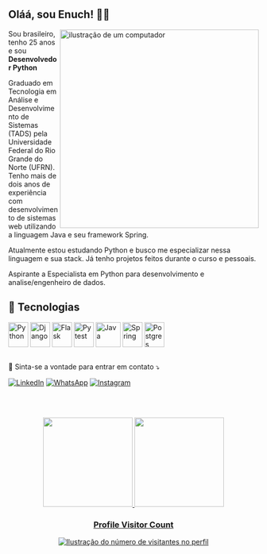 ## Oláá, sou <strong>Enuch!</strong> 👨‍💻

<img src="https://raw.githubusercontent.com/MicaelliMedeiros/micaellimedeiros/master/image/computer-illustration.png" alt="ilustração de um computador" min-width="400px" max-width="400px" width="400px" align="right">

<p>
  Sou brasileiro, tenho 25 anos e sou <strong>Desenvolvedor Python</strong>
  
  Graduado em Tecnologia em Análise e Desenvolvimento de Sistemas (TADS) pela Universidade Federal do Rio Grande do Norte (UFRN).
  Tenho mais de dois anos de experiência com desenvolvimento de sistemas web utilizando a linguagem Java e seu framework Spring.

  Atualmente estou estudando Python e busco me especializar nessa linguagem e sua stack. Já tenho projetos feitos durante o curso e pessoais.

  Aspirante a Especialista em Python para desenvolvimento e analise/engenheiro de dados.
</p>

<h2>
  🌈 Tecnologias
</h2>

<div style="display: inline_block">
  <img align="center" alt="Python" height="50" width="40" src="https://cdn.jsdelivr.net/gh/devicons/devicon/icons/python/python-original-wordmark.svg"">
  <img align="center" alt="Django" height="50" width="40" src="https://cdn.jsdelivr.net/gh/devicons/devicon/icons/django/django-plain-wordmark.svg">
  <img align="center" alt="Flask" height="50" width="40" src="https://cdn.jsdelivr.net/gh/devicons/devicon/icons/flask/flask-original-wordmark.svg" />
  <img align="center" alt="Pytest" height="50" width="40" src="https://cdn.jsdelivr.net/gh/devicons/devicon/icons/pytest/pytest-original-wordmark.svg">
  <img align="center" alt="Java" height="50" width="50" src="https://cdn.jsdelivr.net/gh/devicons/devicon/icons/java/java-original-wordmark.svg" />
  <img align="center" alt="Spring" height="50" width="40" src="https://cdn.jsdelivr.net/gh/devicons/devicon/icons/spring/spring-original-wordmark.svg" />
  <img align="center" alt="Postgres" height="50" width="40" src="https://cdn.jsdelivr.net/gh/devicons/devicon/icons/postgresql/postgresql-original.svg" />
</div><br>

<p align="left">
  💌 Sinta-se a vontade para entrar em contato ⤵️
</p>

<a href="https://www.linkedin.com/in/enuchsantos/" title="LinkedIn" target="_blank">
<img src="https://img.shields.io/badge/LinkedIn-0077B5?style=for-the-badge&logo=linkedin&logoColor=white" alt="LinkedIn"/></a>

<a href="https://wa.me/+5584991891020" title="WhatsApp" target="_blank">
<img src="https://img.shields.io/badge/WhatsApp-25D366?style=for-the-badge&logo=whatsapp&logoColor=white" alt="WhatsApp"/></a>

<a href="https://www.instagram.com/nunuch.exe/" title="Instagram" target="_blank">
<img src="https://img.shields.io/badge/Instagram-E4405F?style=for-the-badge&logo=instagram&logoColor=white" alt="Instagram"/></a>

<br> <br>

<div align="center">
  <a href="https://github.com/Enuch">
  <img height="180em" src="https://github-readme-stats.vercel.app/api?username=Enuch&show_icons=true"/>
  <img height="180em" src="https://github-readme-stats.vercel.app/api/top-langs/?username=Enuch&layout=compact"/> 
</div>
  
 <div align="center">
  <h3><b>Profile Visitor Count</b></h3>
</div>

<p align="center">
  <img
    src="https://profile-counter.glitch.me/Enuch/count.svg"
    alt="Ilustração do número de visitantes no perfil"
  />
</p>
